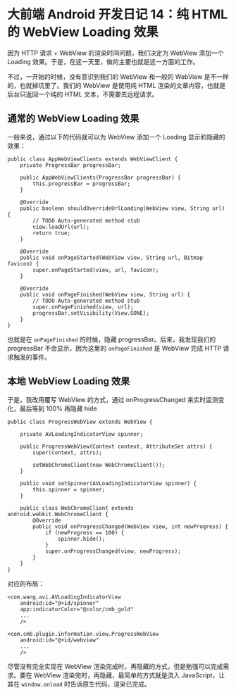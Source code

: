 大前端 Android 开发日记 14：纯 HTML 的 WebView Loading 效果
===

因为 HTTP 请求 + WebView 的渲染时间问题，我们决定为 WebView 添加一个 Loading 效果。于是，在这一天里，做的主要也就是这一方面的工作。

不过，一开始的时候，没有意识到我们的 WebView 和一般的 WebView 是不一样的，也就掉坑里了。我们的 WebView 是使用纯 HTML 渲染的文章内容，也就是后台只返回一个纯的 HTML 文本，不需要去远程请求。

通常的 WebView Loading 效果
---

一般来说，通过以下的代码就可以为 WebView 添加一个 Loading 显示和隐藏的效果：

```
public class AppWebViewClients extends WebViewClient {
    private ProgressBar progressBar;

    public AppWebViewClients(ProgressBar progressBar) {
        this.progressBar = progressBar;
    }

    @Override
    public boolean shouldOverrideUrlLoading(WebView view, String url) {
        // TODO Auto-generated method stub
        view.loadUrl(url);
        return true;
    }

    @Override
    public void onPageStarted(WebView view, String url, Bitmap favicon) {
        super.onPageStarted(view, url, favicon);
    }

    @Override
    public void onPageFinished(WebView view, String url) {
        // TODO Auto-generated method stub
        super.onPageFinished(view, url);
        progressBar.setVisibility(View.GONE);
    }
}
```

也就是在 ``onPageFinished`` 的时候，隐藏 progressBar。后来，我发现我们的 progressBar 不会显示，因为这里的 ``onPageFinished`` 是 WebView 完成 HTTP 请求触发的事件。


本地 WebView Loading 效果
---

于是，我改用覆写 WebView 的方式，通过 onProgressChanged 来实时监测变化，最后等到 100% 再隐藏 hide

```
public class ProgressWebView extends WebView {

    private AVLoadingIndicatorView spinner;

    public ProgressWebView(Context context, AttributeSet attrs) {
        super(context, attrs);

        setWebChromeClient(new WebChromeClient());
    }

    public void setSpinner(AVLoadingIndicatorView spinner) {
        this.spinner = spinner;
    }

    public class WebChromeClient extends android.webkit.WebChromeClient {
        @Override
        public void onProgressChanged(WebView view, int newProgress) {
            if (newProgress == 100) {
                spinner.hide();
            }
            super.onProgressChanged(view, newProgress);
        }
    }
}
```

对应的布局：


```
<com.wang.avi.AVLoadingIndicatorView
    android:id="@+id/spinner"
    app:indicatorColor="@color/cmb_gold"
    ...
    />

<com.cmb.plugin.information.view.ProgressWebView
    android:id="@+id/webview"
    ...
    />

```

尽管没有完全实现在 WebView 渲染完成时，再隐藏的方式，但是勉强可以完成需求。要在 WebView 渲染完时，再隐藏，最简单的方式就是流入 JavaScript，让其在 ``window.onload`` 时告诉原生代码，渲染已完成。

